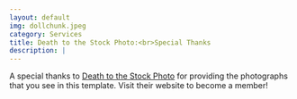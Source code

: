 ```yaml
---
layout: default
img: dollchunk.jpeg
category: Services
title: Death to the Stock Photo:<br>Special Thanks
description: |
---
```

  A special thanks to [Death to the Stock Photo](http://join.deathtothestockphoto.com/) for providing the photographs that you see in this template.  Visit their website to become a member!